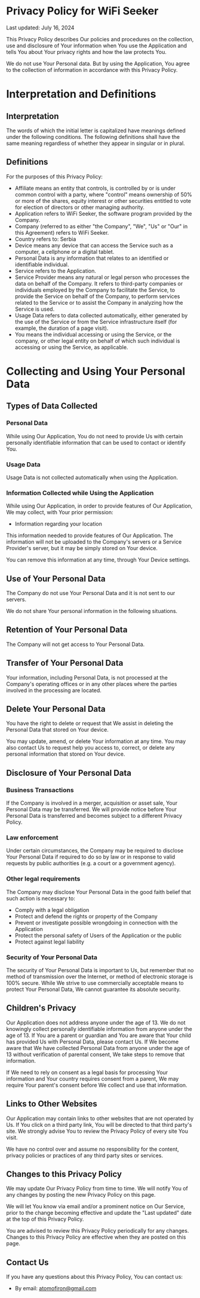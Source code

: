 # Privacy Policy for WiFi Seeker

Last updated: July 16, 2024

This Privacy Policy describes Our policies and procedures on the collection, use and disclosure of Your information when You use the Application and tells You about Your privacy rights and how the law protects You.

We do not use Your Personal data. But by using the Application, You agree to the collection of information in accordance with this Privacy Policy.

# Interpretation and Definitions

## Interpretation

The words of which the initial letter is capitalized have meanings defined under the following conditions. The following definitions shall have the same meaning regardless of whether they appear in singular or in plural.

## Definitions

For the purposes of this Privacy Policy:

* Affiliate means an entity that controls, is controlled by or is under common control with a party, where "control" means ownership of 50% or more of the shares, equity interest or other securities entitled to vote for election of directors or other managing authority.
* Application refers to WiFi Seeker, the software program provided by the Company.
* Company (referred to as either "the Company", "We", "Us" or "Our" in this Agreement) refers to WiFi Seeker.
* Country refers to: Serbia
* Device means any device that can access the Service such as a computer, a cellphone or a digital tablet.
* Personal Data is any information that relates to an identified or identifiable individual.
* Service refers to the Application.
* Service Provider means any natural or legal person who processes the data on behalf of the Company. It refers to third-party companies or individuals employed by the Company to facilitate the Service, to provide the Service on behalf of the Company, to perform services related to the Service or to assist the Company in analyzing how the Service is used.
* Usage Data refers to data collected automatically, either generated by the use of the Service or from the Service infrastructure itself (for example, the duration of a page visit).
* You means the individual accessing or using the Service, or the company, or other legal entity on behalf of which such individual is accessing or using the Service, as applicable.

# Collecting and Using Your Personal Data

## Types of Data Collected

### Personal Data

While using Our Application, You do not need to provide Us with certain personally identifiable information that can be used to contact or identify You.

### Usage Data

Usage Data is not collected automatically when using the Application.

### Information Collected while Using the Application

While using Our Application, in order to provide features of Our Application, We may collect, with Your prior permission:

* Information regarding your location

This information needed to provide features of Our Application. The information will not be uploaded to the Company's servers or a Service Provider's server, but it may be simply stored on Your device.

You can remove this information at any time, through Your Device settings.

## Use of Your Personal Data

The Company do not use Your Personal Data and it is not sent to our servers.

We do not share Your personal information in the following situations.

## Retention of Your Personal Data

The Company will not get access to Your Personal Data.

## Transfer of Your Personal Data

Your information, including Personal Data, is not processed at the Company's operating offices or in any other places where the parties involved in the processing are located.

## Delete Your Personal Data

You have the right to delete or request that We assist in deleting the Personal Data that stored on Your device.

You may update, amend, or delete Your information at any time. You may also contact Us to request help you access to, correct, or delete any personal information that stored on Your device.

## Disclosure of Your Personal Data

### Business Transactions

If the Company is involved in a merger, acquisition or asset sale, Your Personal Data may be transferred. We will provide notice before Your Personal Data is transferred and becomes subject to a different Privacy Policy.

### Law enforcement

Under certain circumstances, the Company may be required to disclose Your Personal Data if required to do so by law or in response to valid requests by public authorities (e.g. a court or a government agency).

### Other legal requirements

The Company may disclose Your Personal Data in the good faith belief that such action is necessary to:

* Comply with a legal obligation
* Protect and defend the rights or property of the Company
* Prevent or investigate possible wrongdoing in connection with the Application
* Protect the personal safety of Users of the Application or the public
* Protect against legal liability

### Security of Your Personal Data

The security of Your Personal Data is important to Us, but remember that no method of transmission over the Internet, or method of electronic storage is 100% secure. While We strive to use commercially acceptable means to protect Your Personal Data, We cannot guarantee its absolute security.

## Children's Privacy

Our Application does not address anyone under the age of 13. We do not knowingly collect personally identifiable information from anyone under the age of 13. If You are a parent or guardian and You are aware that Your child has provided Us with Personal Data, please contact Us. If We become aware that We have collected Personal Data from anyone under the age of 13 without verification of parental consent, We take steps to remove that information.

If We need to rely on consent as a legal basis for processing Your information and Your country requires consent from a parent, We may require Your parent's consent before We collect and use that information.

## Links to Other Websites

Our Application may contain links to other websites that are not operated by Us. If You click on a third party link, You will be directed to that third party's site. We strongly advise You to review the Privacy Policy of every site You visit.

We have no control over and assume no responsibility for the content, privacy policies or practices of any third party sites or services.

## Changes to this Privacy Policy

We may update Our Privacy Policy from time to time. We will notify You of any changes by posting the new Privacy Policy on this page.

We will let You know via email and/or a prominent notice on Our Service, prior to the change becoming effective and update the "Last updated" date at the top of this Privacy Policy.

You are advised to review this Privacy Policy periodically for any changes. Changes to this Privacy Policy are effective when they are posted on this page.

## Contact Us

If you have any questions about this Privacy Policy, You can contact us:

* By email: atomofiron@gmail.com
